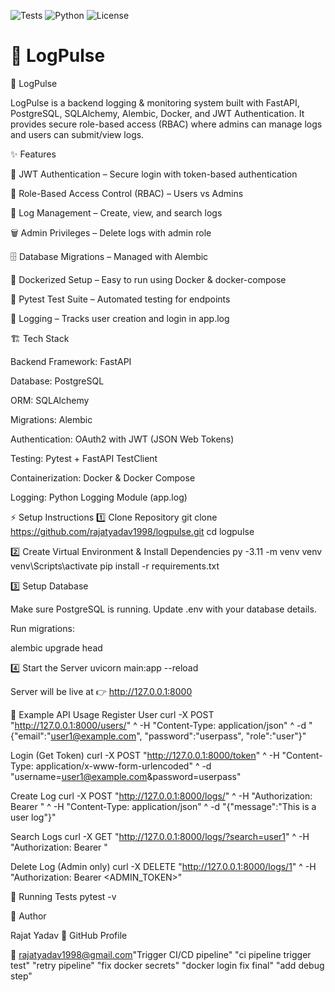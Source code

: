 ![Tests](https://github.com/rajatyadav1998/logpulse/actions/workflows/tests.yml/badge.svg)
![Python](https://img.shields.io/badge/python-3.11%2B-blue)
![License](https://img.shields.io/badge/License-MIT-green)

# 🚀 LogPulse


🚀 LogPulse

LogPulse is a backend logging & monitoring system built with FastAPI, PostgreSQL, SQLAlchemy, Alembic, Docker, and JWT Authentication.
It provides secure role-based access (RBAC) where admins can manage logs and users can submit/view logs.

✨ Features

🔐 JWT Authentication – Secure login with token-based authentication

👤 Role-Based Access Control (RBAC) – Users vs Admins

📝 Log Management – Create, view, and search logs

🗑️ Admin Privileges – Delete logs with admin role

🗄️ Database Migrations – Managed with Alembic

🐳 Dockerized Setup – Easy to run using Docker & docker-compose

🧪 Pytest Test Suite – Automated testing for endpoints

📜 Logging – Tracks user creation and login in app.log

🏗️ Tech Stack

Backend Framework: FastAPI

Database: PostgreSQL

ORM: SQLAlchemy

Migrations: Alembic

Authentication: OAuth2 with JWT (JSON Web Tokens)

Testing: Pytest + FastAPI TestClient

Containerization: Docker & Docker Compose

Logging: Python Logging Module (app.log)

⚡ Setup Instructions
1️⃣ Clone Repository
git clone https://github.com/rajatyadav1998/logpulse.git
cd logpulse

2️⃣ Create Virtual Environment & Install Dependencies
py -3.11 -m venv venv
venv\Scripts\activate
pip install -r requirements.txt

3️⃣ Setup Database

Make sure PostgreSQL is running. Update .env with your database details.

Run migrations:

alembic upgrade head

4️⃣ Start the Server
uvicorn main:app --reload


Server will be live at 👉 http://127.0.0.1:8000

🔑 Example API Usage
Register User
curl -X POST "http://127.0.0.1:8000/users/" ^
-H "Content-Type: application/json" ^
-d "{\"email\":\"user1@example.com\", \"password\":\"userpass\", \"role\":\"user\"}"

Login (Get Token)
curl -X POST "http://127.0.0.1:8000/token" ^
-H "Content-Type: application/x-www-form-urlencoded" ^
-d "username=user1@example.com&password=userpass"

Create Log
curl -X POST "http://127.0.0.1:8000/logs/" ^
-H "Authorization: Bearer <TOKEN>" ^
-H "Content-Type: application/json" ^
-d "{\"message\":\"This is a user log\"}"

Search Logs
curl -X GET "http://127.0.0.1:8000/logs/?search=user1" ^
-H "Authorization: Bearer <TOKEN>"

Delete Log (Admin only)
curl -X DELETE "http://127.0.0.1:8000/logs/1" ^
-H "Authorization: Bearer <ADMIN_TOKEN>"

🧪 Running Tests
pytest -v

👤 Author

Rajat Yadav
🔗 GitHub Profile

📧 rajatyadav1998@gmail.com"Trigger CI/CD pipeline" 
"ci pipeline trigger test" 
"retry pipeline" 
"fix docker secrets" 
"docker login fix final" 
"add debug step" 
